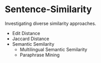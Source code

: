 # Sentence-Similarity

Investigating diverse similarity approaches.

* Edit Distance
* Jaccard Distance
* Semantic Semilarity
  * Multilingual Semantic Semilarity
  * Paraphrase Mining
